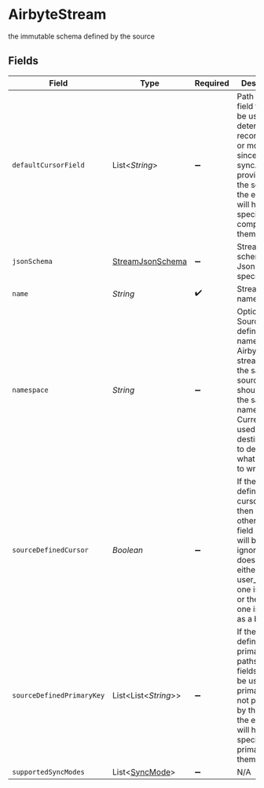 # AirbyteStream

the immutable schema defined by the source


## Fields

| Field                                                                                                                                                                                            | Type                                                                                                                                                                                             | Required                                                                                                                                                                                         | Description                                                                                                                                                                                      |
| ------------------------------------------------------------------------------------------------------------------------------------------------------------------------------------------------ | ------------------------------------------------------------------------------------------------------------------------------------------------------------------------------------------------ | ------------------------------------------------------------------------------------------------------------------------------------------------------------------------------------------------ | ------------------------------------------------------------------------------------------------------------------------------------------------------------------------------------------------ |
| `defaultCursorField`                                                                                                                                                                             | List<*String*>                                                                                                                                                                                   | :heavy_minus_sign:                                                                                                                                                                               | Path to the field that will be used to determine if a record is new or modified since the last sync. If not provided by the source, the end user will have to specify the comparable themselves. |
| `jsonSchema`                                                                                                                                                                                     | [StreamJsonSchema](../../models/shared/StreamJsonSchema.md)                                                                                                                                      | :heavy_minus_sign:                                                                                                                                                                               | Stream schema using Json Schema specs.                                                                                                                                                           |
| `name`                                                                                                                                                                                           | *String*                                                                                                                                                                                         | :heavy_check_mark:                                                                                                                                                                               | Stream's name.                                                                                                                                                                                   |
| `namespace`                                                                                                                                                                                      | *String*                                                                                                                                                                                         | :heavy_minus_sign:                                                                                                                                                                               | Optional Source-defined namespace. Airbyte streams from the same sources should have the same namespace. Currently only used by JDBC destinations to determine what schema to write to.          |
| `sourceDefinedCursor`                                                                                                                                                                            | *Boolean*                                                                                                                                                                                        | :heavy_minus_sign:                                                                                                                                                                               | If the source defines the cursor field, then any other cursor field inputs will be ignored. If it does not, either the user_provided one is used, or the default one is used as a backup.        |
| `sourceDefinedPrimaryKey`                                                                                                                                                                        | List<List<*String*>>                                                                                                                                                                             | :heavy_minus_sign:                                                                                                                                                                               | If the source defines the primary key, paths to the fields that will be used as a primary key. If not provided by the source, the end user will have to specify the primary key themselves.      |
| `supportedSyncModes`                                                                                                                                                                             | List<[SyncMode](../../models/shared/SyncMode.md)>                                                                                                                                                | :heavy_minus_sign:                                                                                                                                                                               | N/A                                                                                                                                                                                              |